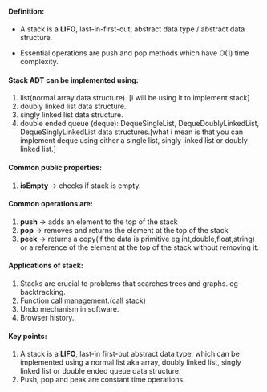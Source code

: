 #### Definition:
- A stack is a **LIFO**, last-in-first-out, abstract data type / abstract data structure.

- Essential operations are push and pop methods which have O(1) time complexity.

#### Stack ADT can be implemented using:
1. list(normal array data structure). [i will be using it to implement stack]
2. doubly linked list data structure.
3. singly linked list data structure.
4. double ended queue (deque): DequeSingleList, DequeDoublyLinkedList, DequeSinglyLinkedList data structures.[what i mean is that you can implement deque using either a single list, singly linked list or doubly linked list.]

#### Common public properties:
1. **isEmpty** -> checks if stack is empty.

#### Common operations are:
1. **push** -> adds an element to the top of the stack
2. **pop** -> removes and returns the element at the top of the stack
3. **peek** -> returns a copy(if the data is primitive eg int,double,float,string) or a reference of the element at the top of the stack without removing it.


#### Applications of stack:
 1. Stacks are crucial to problems that searches trees and graphs. eg backtracking.
 2. Function call management.(call stack)
 3. Undo mechanism in software.
 4. Browser history.

#### Key points:
1. A stack is a **LIFO**, last-in first-out abstract data type, which can be implemented using  a normal list aka array, doubly linked list, singly linked list or double ended queue data structure.
2. Push, pop and peak are constant time operations.
